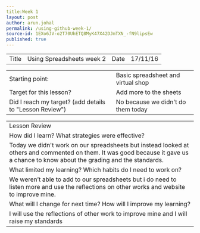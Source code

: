 ```yaml
---
title:Week 1
layout: post
author: arun.johal
permalink: /using-github-week-1/
source-id: 1EXo6JV-o2T70UhETQ8MyK47X42DJmTXN_-fN9lipsEw
published: true
---
```

<table>
  <tr>
    <td>Title</td>
    <td>Using Spreadsheets week 2</td>
    <td>Date</td>
    <td>17/11/16</td>
  </tr>
</table>


<table>
  <tr>
    <td>Starting point:</td>
    <td>Basic spreadsheet and virtual shop</td>
  </tr>
  <tr>
    <td>Target for this lesson?</td>
    <td>Add more to the sheets</td>
  </tr>
  <tr>
    <td>Did I reach my target? 
(add details to "Lesson Review")</td>
    <td> No because we didn't do them today</td>
  </tr>
</table>


<table>
  <tr>
    <td>Lesson Review</td>
  </tr>
  <tr>
    <td>How did I learn? What strategies were effective? </td>
  </tr>
  <tr>
    <td>Today we didn't work on our spreadsheets but instead looked at others and commented on them. It was good because it gave us a chance to know about the grading and the standards.</td>
  </tr>
  <tr>
    <td>What limited my learning? Which habits do I need to work on? </td>
  </tr>
  <tr>
    <td>We weren’t able to add to our spreadsheets but i do need to listen more and use the reflections on other works and website to improve mine.</td>
  </tr>
  <tr>
    <td>What will I change for next time? How will I improve my learning?</td>
  </tr>
  <tr>
    <td>I will use the reflections of other work to improve mine and I will raise my standards</td>
  </tr>
</table>


